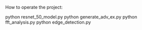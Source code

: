 How to operate the project:

python resnet_50_model.py
python generate_adv_ex.py
python fft_analysis.py
python edge_detection.py
